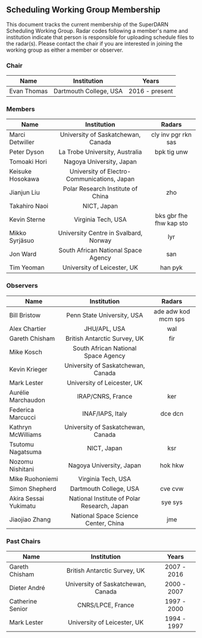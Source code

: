 ## Scheduling Working Group Membership

This document tracks the current membership of the SuperDARN Scheduling Working Group.
Radar codes following a member's name and institution indicate that person is responsible
for uploading schedule files to the radar(s). Please contact the chair if you are
interested in joining the working group as either a member or observer.

### Chair

| Name        | Institution            | Years          |
|-------------|:----------------------:|:--------------:|
| Evan Thomas | Dartmouth College, USA | 2016 - present |

### Members

| Name             | Institution                                 | Radars                  |
|------------------|:-------------------------------------------:|:-----------------------:|
| Marci Detwiller  | University of Saskatchewan, Canada          | cly inv pgr rkn sas     |
| Peter Dyson      | La Trobe University, Australia              | bpk tig unw             |
| Tomoaki Hori     | Nagoya University, Japan                    |                         |
| Keisuke Hosokawa | University of Electro-Communications, Japan |                         |
| Jianjun Liu      | Polar Research Institute of China           | zho                     |
| Takahiro Naoi    | NICT, Japan                                 |                         |
| Kevin Sterne     | Virginia Tech, USA                          | bks gbr fhe fhw kap sto |
| Mikko Syrjäsuo   | University Centre in Svalbard, Norway       | lyr                     |
| Jon Ward         | South African National Space Agency         | san                     |
| Tim Yeoman       | University of Leicester, UK                 | han pyk                 |

### Observers

| Name                  | Institution                                 | Radars  |
|-----------------------|:-------------------------------------------:|:-------:|
| Bill Bristow          | Penn State University, USA                  | ade adw kod mcm sps |
| Alex Chartier         | JHU/APL, USA                                | wal     |
| Gareth Chisham        | British Antarctic Survey, UK                | fir     |
| Mike Kosch            | South African National Space Agency         |         |
| Kevin Krieger         | University of Saskatchewan, Canada          |         |
| Mark Lester           | University of Leicester, UK                 |         |
| Aurélie Marchaudon    | IRAP/CNRS, France                           | ker     |
| Federica Marcucci     | INAF/IAPS, Italy                            | dce dcn |
| Kathryn McWilliams    | University of Saskatchewan, Canada          |         |
| Tsutomu Nagatsuma     | NICT, Japan                                 | ksr     |
| Nozomu Nishitani      | Nagoya University, Japan                    | hok hkw |
| Mike Ruohoniemi       | Virginia Tech, USA                          |         |
| Simon Shepherd        | Dartmouth College, USA                      | cve cvw |
| Akira Sessai Yukimatu | National Institute of Polar Research, Japan | sye sys |
| Jiaojiao Zhang        | National Space Science Center, China        | jme     |

### Past Chairs

| Name             | Institution                        | Years       |
|------------------|:----------------------------------:|:-----------:|
| Gareth Chisham   | British Antarctic Survey, UK       | 2007 - 2016 |
| Dieter André     | University of Saskatchewan, Canada | 2000 - 2007 |
| Catherine Senior | CNRS/LPCE, France                  | 1997 - 2000 |
| Mark Lester      | University of Leicester, UK        | 1994 - 1997 |
